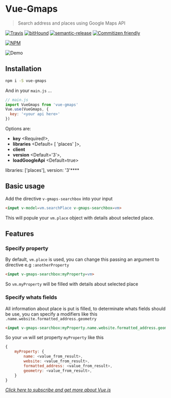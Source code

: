 # Vue-Gmaps
> Search address and places using Google Maps API

[![Travis](https://img.shields.io/travis/Ridermansb/vue-gmaps.svg?maxAge=2592000?style=flat-square)](https://travis-ci.org/Ridermansb/vue-gmaps)
[![bitHound](https://img.shields.io/bithound/dependencies/github/ridermansb/vue-gmaps.svg?maxAge=2592000?style=flat-square)](https://www.bithound.io/github/Ridermansb/vue-gmaps) [![semantic-release](https://img.shields.io/badge/%20%20%F0%9F%93%A6%F0%9F%9A%80-semantic--release-e10079.svg?style=flat-square)](https://github.com/semantic-release/semantic-release) [![Commitizen friendly](https://img.shields.io/badge/commitizen-friendly-brightgreen.svg)](http://commitizen.github.io/cz-cli/)    

[![NPM](https://nodei.co/npm/vue-gmaps.png?downloads=true&stars=true)](https://nodei.co/npm/vue-gmaps?downloads=true&stars=true)

![Demo](https://github.com/Ridermansb/vue-gmaps/blob/master/vue-gmaps.gif)

## Installation

```bash
npm i -S vue-gmaps
```

And in your `main.js` ...

```javascript
// main.js
import VueGmaps from 'vue-gmaps'
Vue.use(VueGmaps, {
  key: '<your api here>'
})
```

Options are:

* **key** <Required!>,
* **libraries** <Default= [ 'places' ]>,
* **client**
* **version** <Default='3'>,
* **loadGoogleApi** <Default=true>


libraries: ['places'],
  version: '3'****


## Basic usage

Add the directive `v-gmaps-searchbox` into your input

```html
<input v-model=vm.searchPlace v-gmaps-searchbox=vm>
```

This will popule your `vm.place` object with details about selected place.

## Features

### Specify property

By default, `vm.place` is used, you can change this passing an argument to directive e.g `:anotherProperty`

```html
<input v-gmaps-searchbox:myProperty=vm>
```

So `vm.myProperty` will be filled with details about selected place

### Specify whats fields

All information about place is put is filled, to determinate whats fields should be use, you can specify a modifiers like this `.name.website.formatted_address.geometry`

```html
<input v-gmaps-searchbox:myProperty.name.website.formatted_address.geometry=vm>
```

So your `vm` will set property `myProperty` like this

```javascript
{
    myProperty: {
        name: <value_from_result>,
        website: <value_from_result>,
        formatted_address: <value_from_result>,
        geometry: <value_from_result>,
    }
}
```
*[Click here to subscribe and get more about Vue.js][0]*

[0]: https://www.getrevue.co/profile/ridermansb
